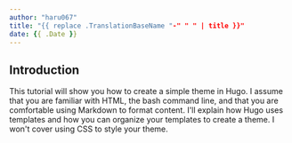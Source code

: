 ```yaml
---
author: "haru067"
title: "{{ replace .TranslationBaseName "-" " " | title }}"
date: {{ .Date }}
---
```


## Introduction

This tutorial will show you how to create a simple theme in Hugo. I assume that you are familiar with HTML, the bash command line, and that you are comfortable using Markdown to format content. I'll explain how Hugo uses templates and how you can organize your templates to create a theme. I won't cover using CSS to style your theme.